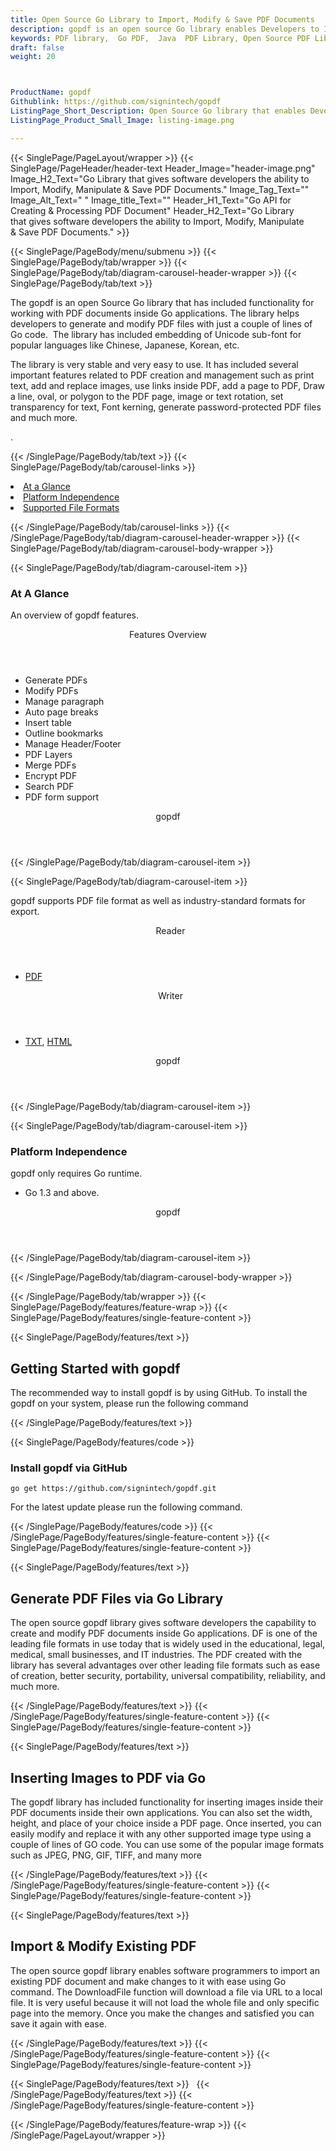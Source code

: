 ```yaml
---
title: Open Source Go Library to Import, Modify & Save PDF Documents
description: gopdf is an open source Go library enables Developers to Import PDF via URL, Modify & Save existing PDFs. Generate new PDFs, insert Images to PDF via Go API.
keywords: PDF library,  Go PDF,  Java  PDF Library, Open Source PDF Library, Java PDF programming, Java PDF APIs, Java PDF library, create  PDF Documents, insert images to PDF, add list to PDF files, Extract Text from PDF, Split PDF to many, fill a PDF form, Extract data from PDF forms, Print a PDF file, PDF to PNG conversion, convert PDF to JPEG, Digitally sign PDF files
draft: false
weight: 20



ProductName: gopdf  
Githublink: https://github.com/signintech/gopdf
ListingPage_Short_Description: Open Source Go library that enables Developers to Import PDF via URL, Modify & Save existing PDFs.
ListingPage_Product_Small_Image: listing-image.png 

---
```


{{< SinglePage/PageLayout/wrapper >}}
{{< SinglePage/PageHeader/header-text
Header_Image="header-image.png"
Image_H2_Text="Go Library that gives software developers the ability to Import, Modify, Manipulate & Save PDF Documents."
Image_Tag_Text=""
Image_Alt_Text=" "
Image_title_Text=""
Header_H1_Text="Go API for Creating & Processing PDF Document"
Header_H2_Text="Go Library that gives software developers the ability to Import, Modify, Manipulate & Save PDF Documents." >}}

{{< SinglePage/PageBody/menu/submenu >}}
{{< SinglePage/PageBody/tab/wrapper >}}
{{< SinglePage/PageBody/tab/diagram-carousel-header-wrapper >}}
{{< SinglePage/PageBody/tab/text >}}



<p>The gopdf is an open Source Go library that has included functionality for working with PDF documents inside Go applications. The library helps developers to generate and modify PDF files with just a couple of lines of Go code.  The library has included embedding of Unicode sub-font for popular languages like Chinese, Japanese, Korean, etc.</p>
<p>The library is very stable and very easy to use. It has included several important features related to PDF creation and management such as print text, add and replace images, use links inside PDF, add a page to PDF, Draw a line, oval, or polygon to the PDF page, image or text rotation, set transparency for text, Font kerning, generate password-protected PDF files and much more.</p>
<p>.</p>

{{< /SinglePage/PageBody/tab/text >}}
{{< SinglePage/PageBody/tab/carousel-links >}}

<li data-target="#diagramcarousel" data-slide-to="0"><a href="#">At a Glance</a></li>
<li data-target="#diagramcarousel" data-slide-to="2"><a href="#">Platform Independence</a></li>
<li data-target="#diagramcarousel" data-slide-to="1"><a class="activetab" href="#">Supported File Formats</a></li>


{{< /SinglePage/PageBody/tab/carousel-links >}}
{{< /SinglePage/PageBody/tab/diagram-carousel-header-wrapper >}}
{{< SinglePage/PageBody/tab/diagram-carousel-body-wrapper >}}

{{< SinglePage/PageBody/tab/diagram-carousel-item >}}
<h3>At A Glance</h3>
<p>An overview of gopdf features.</p>
<div class="diagram1 d1-poi">
<div class="d1-row">
<div class="d1-col d1-right"><header>Features Overview</header>
<ul>
<li>Generate PDFs</li>
<li>Modify PDFs</li>
<li>Manage paragraph</li>
<li>Auto page breaks</li>
<li>Insert table</li>
<li>Outline bookmarks</li>
<li>Manage Header/Footer</li>
<li>PDF Layers</li>
<li>Merge PDFs</li>
<li>Encrypt PDF</li>
<li>Search PDF</li>
<li>PDF form support</li>
</ul>
</div>
</div>
<div class="d1-logo" style="border: none;"><!--<img src='listing-image.png' alt="Compression APIs for .NET" />--><header>gopdf</header><footer><small></small></footer></div>
<!--/logo--></div>
<!--/diagram1-->
{{< /SinglePage/PageBody/tab/diagram-carousel-item >}}

{{< SinglePage/PageBody/tab/diagram-carousel-item >}}
<p>gopdf supports PDF file format as well as industry-standard formats for export.</p>
<div class="diagram1 d2  d1-poi">
<div class="d1-row">
<div class="d1-col d1-left"><header><i class="fa fa-arrows-v "> </i> Reader</header>
<ul>
<li><a href="https://docs.fileformat.com/view/pdf/">PDF</a></li>
</ul>
</div>
<!--/left-->
<div class="d1-col d1-right"><header><i class="fa  fa-long-arrow-down"> </i> Writer</header>
<ul>
<li><a href="https://docs.fileformat.com/word-processing/txt/">TXT</a>, <a href="https://docs.fileformat.com/web/html/">HTML</a> </li>
</ul>
</div>
<!--/right--></div>
<!--/row-->
<div class="d1-logo" style="border: none;"><!--<img src='listing-image.png' alt="Compression APIs for .NET" />--><header>gopdf</header><footer><small></small></footer></div>
<!--/logo--></div>
<!--/diagram2-->
{{< /SinglePage/PageBody/tab/diagram-carousel-item >}}

{{< SinglePage/PageBody/tab/diagram-carousel-item >}}
<h3>Platform Independence</h3>
<p>gopdf only requires Go runtime.</p>
<div class="diagram1 d1-poi">
<div class="d1-row">
<div class="d1-col d1-right"><!--<header><i class="fa fa-cubes">` </i></header-->
<ul>
<li>Go 1.3 and above.</li>
</ul>
</div>
<!--/left
<div class="d1-col d1-right">&nbsp;</div> --> <!--/right--></div>
<!--/row-->
<div class="d1-logo" style="border: none;"><!--<img src='listing-image.png' alt="Compression APIs for .NET" />--><header>gopdf</header><footer><small></small></footer></div>
<!--/logo--></div>
<!--/diagram2 -->
{{< /SinglePage/PageBody/tab/diagram-carousel-item >}}

{{< /SinglePage/PageBody/tab/diagram-carousel-body-wrapper >}}

{{< /SinglePage/PageBody/tab/wrapper >}}
{{< SinglePage/PageBody/features/feature-wrap >}}
{{< SinglePage/PageBody/features/single-feature-content >}}

{{< SinglePage/PageBody/features/text >}}
<h2 class="h2title">Getting Started with gopdf</h2>
<p>The recommended way to install gopdf is by using GitHub. To install the gopdf on your system, please run the following command</p>
{{< /SinglePage/PageBody/features/text >}}

{{< SinglePage/PageBody/features/code >}}
<h3>Install gopdf via GitHub</h3>
<pre><code class="html">go get https://github.com/signintech/gopdf.git<br></code></pre>

<p>For the latest update please run the following command.</p>
{{< /SinglePage/PageBody/features/code >}}
{{< /SinglePage/PageBody/features/single-feature-content >}}
{{< SinglePage/PageBody/features/single-feature-content >}}

{{< SinglePage/PageBody/features/text >}}
<h2 class="h2title">Generate PDF Files via Go Library</h2>
<p>The open source gopdf library gives software developers the capability to create and modify PDF documents inside Go applications. DF is one of the leading file formats in use today that is widely used in the educational, legal, medical, small businesses, and IT industries. The PDF created with the library has several advantages over other leading file formats such as ease of creation, better security, portability, universal compatibility, reliability, and much more.</p>

{{< /SinglePage/PageBody/features/text >}}
{{< /SinglePage/PageBody/features/single-feature-content >}}
{{< SinglePage/PageBody/features/single-feature-content >}}

{{< SinglePage/PageBody/features/text >}}
<h2 class="h2title">Inserting Images to PDF via Go</h2>
<p>The gopdf library has included functionality for inserting images inside their PDF documents inside their own applications. You can also set the width, height, and place of your choice inside a PDF page. Once inserted, you can easily modify and replace it with any other supported image type using a couple of lines of GO code. You can use some of the popular image formats such as JPEG, PNG, GIF, TIFF, and many more</p>

{{< /SinglePage/PageBody/features/text >}}
{{< /SinglePage/PageBody/features/single-feature-content >}}
{{< SinglePage/PageBody/features/single-feature-content >}}

{{< SinglePage/PageBody/features/text >}}
<h2 class="h2title">Import & Modify Existing PDF</h2>
<p>The open source gopdf library enables software programmers to import an existing PDF document and make changes to it with ease using Go command. The DownloadFile function will download a file via URL to a local file. It is very useful because it will not load the whole file and only specific page into the memory. Once you make the changes and satisfied you can save it again with ease.</p>

{{< /SinglePage/PageBody/features/text >}}
{{< /SinglePage/PageBody/features/single-feature-content >}}
{{< SinglePage/PageBody/features/single-feature-content >}}

{{< SinglePage/PageBody/features/text >}}
 
{{< /SinglePage/PageBody/features/text >}}
{{< /SinglePage/PageBody/features/single-feature-content >}}

{{< /SinglePage/PageBody/features/feature-wrap >}}
{{< /SinglePage/PageLayout/wrapper >}}